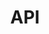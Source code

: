 ---
layout: api-doc
title: API
svg: api
permalink: /api/
date_updated: "August 18, 2022"
completion_time: 20 Hours
---
